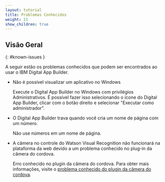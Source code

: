 ```yaml
---
layout: tutorial
title: Problemas Conhecidos
weight: 21
show_children: true
---
```

<!-- NLS_CHARSET=UTF-8 -->
## Visão Geral
{: #known-issues }

A seguir estão os problemas conhecidos que podem ser encontrados ao usar o IBM Digital App Builder.

* Não é possível visualizar um aplicativo no Windows

    Execute o Digital App Builder no Windows com privilégios Administrativos. É possível fazer isso selecionando o ícone do Digital App Builder, clicar com o botão direito e selecionar "Executar como administrador". 

* O Digital App Builder trava quando você cria um nome de página com um número.

    Não use números em um nome de página.

* A câmera no controle do Watson Visual Recognition não funcionará na plataforma da web devido a um problema conhecido no plug-in da câmera do cordova.
 
    Erro conhecido no plugin da câmera do cordova. Para obter mais informações, visite o [problema conhecido do plugin da câmera do cordova](https://github.com/apache/cordova-plugin-camera/issues/399).
